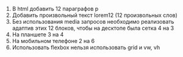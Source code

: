 1. В html добавить 12 параграфов p
2. Добавить произвольный текст lorem12 (12 произвольных слов)
3. Без использования media запросов необходимо реализовать адаптив этих 12 блоков, чтобы на десктопе была сетка 4 на 3
4. На планшете 3 на 4
5. На мобильном телефоне 2 на 6
6. Использовать flexbox нельзя использовать grid и vw, vh
